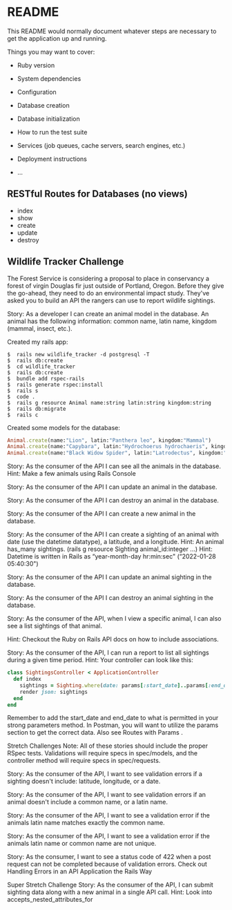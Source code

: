 # README

This README would normally document whatever steps are necessary to get the
application up and running.

Things you may want to cover:

* Ruby version

* System dependencies

* Configuration

* Database creation

* Database initialization

* How to run the test suite

* Services (job queues, cache servers, search engines, etc.)

* Deployment instructions

* ...

## RESTful Routes for Databases (no views)
- index
- show
- create
- update
- destroy

## Wildlife Tracker Challenge
The Forest Service is considering a proposal to place in conservancy a forest of virgin Douglas fir just outside of Portland, Oregon. Before they give the go-ahead, they need to do an environmental impact study. They've asked you to build an API the rangers can use to report wildlife sightings.

Story: As a developer I can create an animal model in the database. An animal has the following information: common name, latin name, kingdom (mammal, insect, etc.).  

Created my rails app:
```
$  rails new wildlife_tracker -d postgresql -T
$  rails db:create
$  cd wildlife_tracker
$  rails db:create
$  bundle add rspec-rails
$  rails generate rspec:install
$  rails s
$  code .
$  rails g resource Animal name:string latin:string kingdom:string
$  rails db:migrate
$  rails c
```
Created some models for the database:
```Ruby
Animal.create(name:"Lion", latin:"Panthera leo", kingdom:"Mammal")
Animal.create(name:"Capybara", latin:"Hydrochoerus hydrochaeris", kingdom:"Mammal")
Animal.create(name:"Black Widow Spider", latin:"Latrodectus", kingdom:"Arachnida")
```

Story: As the consumer of the API I can see all the animals in the database.
Hint: Make a few animals using Rails Console

Story: As the consumer of the API I can update an animal in the database.

Story: As the consumer of the API I can destroy an animal in the database.

Story: As the consumer of the API I can create a new animal in the database.

Story: As the consumer of the API I can create a sighting of an animal with date (use the datetime datatype), a latitude, and a longitude.
Hint: An animal has_many sightings. (rails g resource Sighting animal_id:integer ...)
Hint: Datetime is written in Rails as “year-month-day hr:min:sec" (“2022-01-28 05:40:30")

Story: As the consumer of the API I can update an animal sighting in the database.

Story: As the consumer of the API I can destroy an animal sighting in the database.

Story: As the consumer of the API, when I view a specific animal, I can also see a list sightings of that animal.

Hint: Checkout the Ruby on Rails API docs on how to include associations.

Story: As the consumer of the API, I can run a report to list all sightings during a given time period.
Hint: Your controller can look like this:

```Ruby
class SightingsController < ApplicationController
  def index
    sightings = Sighting.where(date: params[:start_date]..params[:end_date])
    render json: sightings
  end
end
```
Remember to add the start_date and end_date to what is permitted in your strong parameters method. In Postman, you will want to utilize the params section to get the correct data. Also see Routes with Params .

Stretch Challenges
Note: All of these stories should include the proper RSpec tests. Validations will require specs in spec/models, and the controller method will require specs in spec/requests.

Story: As the consumer of the API, I want to see validation errors if a sighting doesn't include: latitude, longitude, or a date.

Story: As the consumer of the API, I want to see validation errors if an animal doesn't include a common name, or a latin name.

Story: As the consumer of the API, I want to see a validation error if the animals latin name matches exactly the common name.

Story: As the consumer of the API, I want to see a validation error if the animals latin name or common name are not unique.

Story: As the consumer, I want to see a status code of 422 when a post request can not be completed because of validation errors.
Check out Handling Errors in an API Application the Rails Way

Super Stretch Challenge
Story: As the consumer of the API, I can submit sighting data along with a new animal in a single API call.
Hint: Look into accepts_nested_attributes_for

